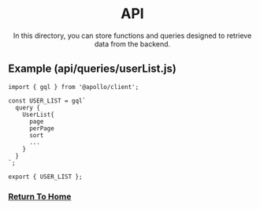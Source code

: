 <div align="center">
  <h1>API</h1>
  <p>In this directory, you can store functions and queries designed to retrieve data from the backend.</p>
</div>

## Example (api/queries/userList.js)

    import { gql } from '@apollo/client';

    const USER_LIST = gql`
      query {
        UserList{
          page
          perPage
          sort
          ...
        }
      }
    `;

    export { USER_LIST };

### [Return To Home](../README.md)